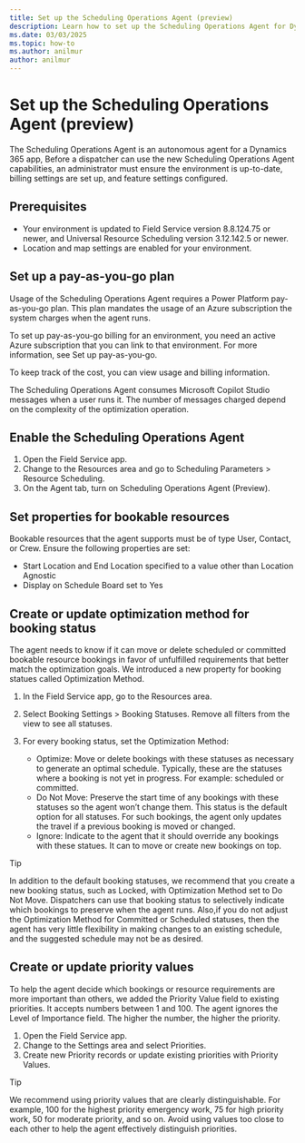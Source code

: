 ```yaml
---
title: Set up the Scheduling Operations Agent (preview)
description: Learn how to set up the Scheduling Operations Agent for Dynamics 365 Field Service.
ms.date: 03/03/2025
ms.topic: how-to
ms.author: anilmur
author: anilmur
---
```


# Set up the Scheduling Operations Agent (preview)

The Scheduling Operations Agent is an autonomous agent for a Dynamics 365 app, Before a dispatcher can use the new Scheduling Operations Agent capabilities, an administrator must ensure the environment is up-to-date, billing settings are set up, and feature settings configured.

## Prerequisites

- Your environment  is updated to Field Service version 8.8.124.75 or newer, and Universal Resource Scheduling version 3.12.142.5 or newer.
- Location and map settings are enabled for your environment.

## Set up a pay-as-you-go plan

Usage of the Scheduling Operations Agent requires a Power Platform pay-as-you-go plan. This plan mandates the usage of an Azure subscription the system charges when the agent runs.

To set up pay-as-you-go billing for an environment, you need an active Azure subscription that you can link to that environment. For more information, see Set up pay-as-you-go.

To keep track of the cost, you can view usage and billing information.

The Scheduling Operations Agent consumes Microsoft Copilot Studio messages when a user runs it. The number of messages charged depend on the complexity of the optimization operation.

## Enable the Scheduling Operations Agent

1. Open the Field Service app.
1. Change to the Resources area and go to Scheduling Parameters > Resource Scheduling.
1. On the Agent tab, turn on Scheduling Operations Agent (Preview).

## Set properties for bookable resources

Bookable resources that the agent supports must be of type User, Contact, or Crew. Ensure the following properties are set:

- Start Location and End Location specified to a value other than Location Agnostic
- Display on Schedule Board set to Yes

## Create or update optimization method for booking status

The agent needs to know if it can move or delete scheduled or committed bookable resource bookings in favor of unfulfilled requirements that better match the optimization goals. We introduced a new property for booking statues called Optimization Method.

1. In the Field Service app, go to the Resources area.
1. Select Booking Settings > Booking Statuses. Remove all filters from the view to see all statuses.
1. For every booking status, set the Optimization Method:

    - Optimize: Move or delete bookings with these statuses as necessary to generate an optimal schedule. Typically, these are the statuses where a booking is not yet in progress. For example: scheduled or committed.
    - Do Not Move: Preserve the start time of any bookings with these statuses so the agent won’t change them. This status is the default option for all statuses. For such bookings, the agent only updates the travel if a previous booking is moved or changed.
    - Ignore: Indicate to the agent that it should override any bookings with these statues. It can to move or create new bookings on top.

> [!TIP]
> In addition to the default booking statuses, we recommend that you create a new booking status, such as Locked, with Optimization Method set to Do Not Move. Dispatchers can use that booking status to selectively indicate which bookings to preserve when the agent runs. Also,if you do not adjust the Optimization Method for Committed or Scheduled statuses, then the agent has very little flexibility in making changes to an existing schedule, and the suggested schedule may not be as desired.

## Create or update priority values

To help the agent decide which bookings or resource requirements are more important than others, we added the Priority Value field to existing priorities. It accepts numbers between 1 and 100. The agent ignores the Level of Importance field. The higher the number, the higher the priority.

1. Open the Field Service app.
2. Change to the Settings area and select Priorities.
3. Create new Priority records or update existing priorities with Priority Values.  

> [!TIP]
> We recommend using priority values that are clearly distinguishable. For example, 100 for the highest priority emergency work, 75 for high priority work, 50 for moderate priority, and so on. Avoid using values too close to each other to help the agent effectively distinguish priorities.
